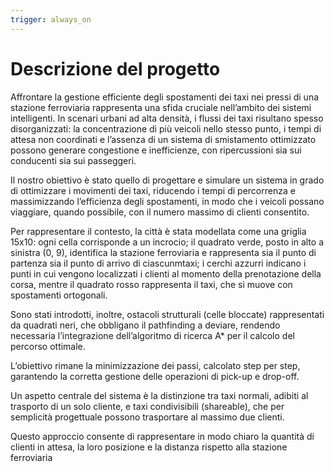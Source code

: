 ```yaml
---
trigger: always_on
---
```


# Descrizione del progetto

Affrontare la gestione efficiente degli spostamenti dei taxi nei pressi di una stazione
ferroviaria rappresenta una sfida cruciale nell’ambito dei sistemi intelligenti.
In scenari urbani ad alta densità, i flussi dei taxi risultano spesso disorganizzati: la
concentrazione di più veicoli nello stesso punto, i tempi di attesa non coordinati e
l’assenza di un sistema di smistamento ottimizzato possono generare congestione e
inefficienze, con ripercussioni sia sui conducenti sia sui passeggeri.

Il nostro obiettivo è stato quello di progettare e simulare un sistema in grado di
ottimizzare i movimenti dei taxi, riducendo i tempi di percorrenza e massimizzando
l’efficienza degli spostamenti, in modo che i veicoli possano viaggiare, quando possibile,
con il numero massimo di clienti consentito.

Per rappresentare il contesto, la città è stata modellata come una griglia 15x10: ogni cella corrisponde a un incrocio; il quadrato verde, posto in alto a sinistra (0, 9), identifica la stazione ferroviaria e rappresenta sia il punto di partenza sia il punto di arrivo di ciascunmtaxi; i cerchi azzurri indicano i punti in cui vengono localizzati i clienti al momento della prenotazione della corsa, mentre il quadrato rosso rappresenta il taxi, che si muove con spostamenti ortogonali. 

Sono stati introdotti, inoltre, ostacoli strutturali (celle bloccate) rappresentati da quadrati neri, che obbligano il pathfinding a deviare, rendendo necessaria l’integrazione dell’algoritmo di ricerca A* per il calcolo del percorso ottimale.

L’obiettivo rimane la minimizzazione dei passi, calcolato step per step, garantendo la
corretta gestione delle operazioni di pick-up e drop-off.

Un aspetto centrale del sistema è la distinzione tra taxi normali, adibiti al trasporto di un solo cliente, e taxi condivisibili (shareable), che per semplicità progettuale possono
trasportare al massimo due clienti.

Questo approccio consente di rappresentare in modo chiaro la quantità di clienti in
attesa, la loro posizione e la distanza rispetto alla stazione ferroviaria